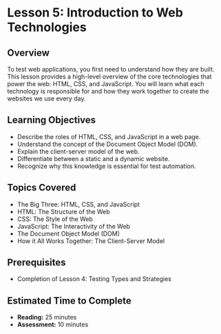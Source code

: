 # Lesson 5: Introduction to Web Technologies

## Overview

To test web applications, you first need to understand how they are built. This lesson provides a high-level overview of the core technologies that power the web: HTML, CSS, and JavaScript. You will learn what each technology is responsible for and how they work together to create the websites we use every day.

## Learning Objectives

- Describe the roles of HTML, CSS, and JavaScript in a web page.
- Understand the concept of the Document Object Model (DOM).
- Explain the client-server model of the web.
- Differentiate between a static and a dynamic website.
- Recognize why this knowledge is essential for test automation.

## Topics Covered

- The Big Three: HTML, CSS, and JavaScript
- HTML: The Structure of the Web
- CSS: The Style of the Web
- JavaScript: The Interactivity of the Web
- The Document Object Model (DOM)
- How it All Works Together: The Client-Server Model

## Prerequisites

- Completion of Lesson 4: Testing Types and Strategies

## Estimated Time to Complete

- **Reading:** 25 minutes
- **Assessment:** 10 minutes